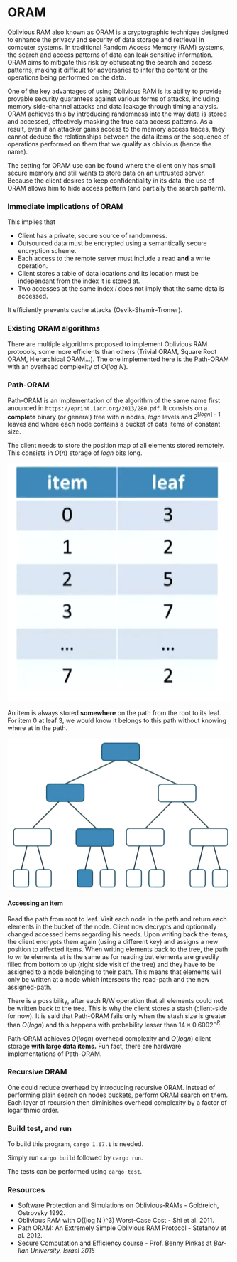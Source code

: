 # ORAM
Oblivious RAM also known as ORAM is a cryptographic technique designed to enhance the privacy and security of data storage and retrieval in computer systems. In traditional Random Access Memory (RAM) systems, the search and access patterns of data can leak sensitive information. ORAM aims to mitigate this risk by obfuscating the search and access patterns, making it difficult for adversaries to infer the content or the operations being performed on the data.

One of the key advantages of using Oblivious RAM is its ability to provide provable security guarantees against various forms of attacks, including memory side-channel attacks and data leakage through timing analysis. ORAM achieves this by introducing randomness into the way data is stored and accessed, effectively masking the true data access patterns. As a result, even if an attacker gains access to the memory access traces, they cannot deduce the relationships between the data items or the sequence of operations performed on them that we qualify as oblivious (hence the name).

The setting for ORAM use can be found where the client only has small secure memory and still wants to store data on an untrusted server. Because the client desires to keep confidentiality in its data, the use of ORAM allows him to hide access pattern (and partially the search pattern).

### Immediate implications of ORAM
This implies that
- Client has a private, secure source of randomness.
- Outsourced data must be encrypted using a semantically secure encryption scheme.
- Each access to the remote server must include a read **and** a write operation.
- Client stores a table of data locations and its location must be independant from the index it is stored at.
- Two accesses at the same index $i$ does not imply that the same data is accessed.

It efficiently prevents cache attacks (Osvik-Shamir-Tromer).

### Existing ORAM algorithms
There are multiple algorithms proposed to implement Oblivious RAM protocols, some more efficients than others (Trivial ORAM, Square Root ORAM, Hierarchical ORAM...).
The one implemented here is the Path-ORAM with an overhead complexity of $O(log\ N)$.

### Path-ORAM
Path-ORAM is an implementation of the algorithm of the same name first anounced in `https://eprint.iacr.org/2013/280.pdf`. It consists on a **complete** binary (or general) tree with $n$ nodes, $logn$ levels and $2^{\lceil{logn}\rceil - 1}$ leaves and where each node contains a bucket of data items of constant size.

The client needs to store the position map of all elements stored remotely. This consists in $O(n)$ storage of $logn$ bits long.

![Alt text](./div/client-storage.png)

An item is always stored **somewhere** on the path from the root to its leaf. For item $0$ at leaf $3$, we would know it belongs to this path without knowing where at in the path.

![Alt text](./div/path-example.png)

#### Accessing an item
Read the path from root to leaf. Visit each node in the path and return each elements in the bucket of the node. Client now decrypts and optionnaly changed accessed items regarding his needs. Upon writing back the items, the client encrypts them again (using a different key) and assigns a new position to affected items. When writing elements back to the tree, the path to write elements at is the same as for reading but elements are greedily filled from bottom to up (right side visit of the tree) and they have to be assigned to a node belonging to their path. This means that elements will only be written at a node which intersects the read-path and the new assigned-path.

There is a possibility, after each R/W operation that all elements could not be written back to the tree. This is why the client stores a stash (client-side for now). It is said that Path-ORAM fails only when the stash size is greater than $O(logn)$ and this happens with probability lesser than $14 \times 0.6002^{-R}$.

Path-ORAM achieves $O(logn)$ overhead complexity and $O(logn)$ client storage **with large data items.** Fun fact, there are hardware implementations of Path-ORAM.

### Recursive ORAM
One could reduce overhead by introducing recursive ORAM. Instead of performing plain search on nodes buckets, perform ORAM search on them. Each layer of recursion then diminishes overhead complexity by a factor of logarithmic order.

### Build test, and run
To build this program, `cargo 1.67.1` is needed.

Simply run `cargo build` followed by `cargo run`.

The tests can be performed using `cargo test`.

### Resources
- Software Protection and Simulations on Oblivious-RAMs - Goldreich, Ostrovsky 1992.
- Oblivious RAM with O((log N )^3) Worst-Case Cost - Shi et al. 2011.
- Path ORAM: An Extremely Simple Oblivious RAM Protocol - Stefanov et al. 2012.
- Secure Computation and Efficiency course - Prof. Benny Pinkas at *Bar-Ilan University, Israel 2015*
